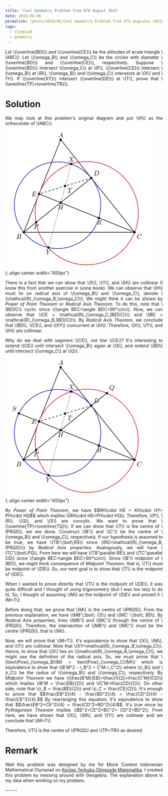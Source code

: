 ```yaml
---
title: 'Cool Geometry Problem from KTO August 2022'
date: 2024-06-06
permalink: /posts/2024/06/Cool Geometry Problem from KTO Augustus 2022/
tags:
  - olympiad
  - geometry
---
```

<p align="justify">
Let \(\overline{BD}\) and \(\overline{CE}\) be the altitudes of acute triangle \(ABC\). Let \(\omega_B\) and \(\omega_C\) be the circles with diameter \(\overline{BD}\) and \(\overline{CE}\), respectively. Suppose \(\overline{BD}\) intersect \(\omega_C\) at \(P\), \(\overline{CE}\) intersect \(\omega_B\) at \(R\), \(\omega_B\) and \(\omega_C\) intersects at \(X\) and \(Y\). If \(\overline{XY}\) intersect \(\overline{DE}\) at \(T\), prove that \(\overline{TP}=\overline{TR}\).</p>

Solution
======

<p align="justify"> We may look at this problem's original diagram and put \(H\) as the orthocenter of \(ABC\). </p>

![extend line](/images/blog1/g1.jpg){:.align-center width="400px"}

<p align="justify"> There is a fact that we can show that \(X\), \(Y\), and \(H\) are collinear (I know this from another exercise in some book). We can observe that \(H\) must lie on radical axis of \(\omega_B\) and \(\omega_C\), denote \(\mathcal{R}_{\omega_B,\omega_C}\). We might think it can be shown by <i>Power of Point Theorem</i> or <i>Radical Axis Theorem</i>. To do this, note that \(BEDC\) cyclic since \(\angle BEC=\angle BDC=90^\circ\). Now, we can observe that \(CE = \mathcal{R}_{\omega_C,(BEDC)}\) and \(BD = \mathcal{R}_{\omega_B,(BEDC)}\). By <i>Radical Axis Theorem</i>, we conclude that \(BD\), \(CE\), and \(XY\) concurrent at \(H\). Therefore, \(X\), \(Y\), and \(H\) are collinear.
</p>

<p align="justify"> 
Why do we deal with segment \(CE\), not line \(CE\)? It's interesting to extend \(CE\) until intersect \(\omega_B\) again at \(S\), and extend \(BD\) until intersect \(\omega_C\) at \(Q\).
</p>

![original diagram](/images/blog1/g2.jpg){:.align-center width="400px"}

<p align="justify">
By <i>Power of Point Theorem</i>, we have $$RH\cdot HS = XH\cdot HY= PH\cdot HQ$$ which implies \(RH\cdot HS=PH\cdot HQ\). Therefore, \(P\), \(R\), \(Q\), and \(S\) are concylic. We want to prove that \(\overline{TP}=\overline{TQ}\). If we can show that \(T\) is the centre of \(PRQS\), we are done. Construct \(B'\) and \(C'\) be the centre of \(\omega_B\) and \(\omega_C\), respectively. If our hypothesis is assumed to be true, we have \(TB'\;\bot\;RS\) since \(RS=\mathcal{R}_{\omega_B,(PRQS)}\) by <i>Radical Axis properties</i>. Analogously, we will have \(TC'\;\bot\;PQ\). From here we will have \(TB'\parallel BE\) and \(TC'\parallel CD\) since \(\angle BEC=\angle BDC=90^\circ\). Since \(B'\) midpoint of \(BD\), we might think consequence of <i>Midpoint Theorem</i>, that is, \(T\) must be midpoint of \(DE\). So, our next goal is to show that \(T\) is the midpoint of \(DE\). 
</p>

<p align="justify">
When I wanted to prove directly that \(T\) is the midpoint of \(DE\), it was quite difficult and I thought of using trigonometry (but I was too lazy to do it). So, I thought of assuming \(M\) as the midpoint of \(DE\) and proved it \(M=T\).
</p>

<p align="justify">
Before doing that, we prove that \(M\) is the centre of \(PRQS\). From the previous explanation, we have \(MB'\;\bot\; CE\) and \(MC' \;\bot\; BD\). By <i>Radical Axis properties</i>, lines \(MB'\) and \(MC'\) through the centre of \(PRQS\). Therefore, the intersection of \(MB'\) and \(MC'\) must be the centre \(PRQS\), that is \(M\). 
</p>

<p align="justify">
Now, we will prove that \(M=T\). It's equivalence to show that \(X\), \(M\), and \(Y\) are collinear. Note that \(XY=\mathcal{R}_{\omega_B,\omega_C}\). Hence, to show that \(X\) lies on \(\mathcal{R}_{\omega_B,\omega_C}\), we might use the definition of the radical axis. So, we must prove that \(\text{Pow}_{\omega_B}(M) = \text{Pow}_{\omega_C}(M)\) which is equivalence to show that \(B'M^2 - r_B^2 = C'M-r_C^2\) where \(r_B\) and \(r_C\) be the radius of \(\omega_B\) and \(\omega_C\), respectively. By <i>Midpoint Theorem</i> we have \(\frac{B'M}{EB}=\frac{1}{2}=\frac{C'M}{CD}\) which implies \(B'M = \frac{EB}{2}\) and \(C'M=\frac{CD}{2}\). On other side, note that \(r_B = \frac{BD}{2}\) and \(r_C = \frac{CE}{2}\). It's enough to prove that $$\frac{EB^2}{4} - \frac{BD^2}{4} = \frac{CD^2}{4} - \frac{CE^2}{4}.$$ By rearranging this equation, it's equivalence to show that $$\frac{EB^2+CE^2}{4} = \frac{CD^2+BD^2}{4}$$. It's true since by <i>Pythagorean Theorem</i> implies \(BE^2+CE^2=BC^2= CD^2+BD^2\). From here, we have shown that \(X\), \(M\), and \(Y\) are collinear and we conclude that \(M=T\).
</p>

<p align="justify">
Therefore, \(T\) is the centre of \(PRQS\) and \(TP=TR\) as desired.
</p>

Remark
======

<p align="justify">
Well this problem was designed by me for Mock Contest Indonesian Mathematical Olympiad on <a href="https://ktom-tomi.or.id/">Kontes Terbuka Olimpiade Matematika</a>. I created this problem by messing around with Geogebra. The explanation above is my idea when working on my problem.
</p>
------
